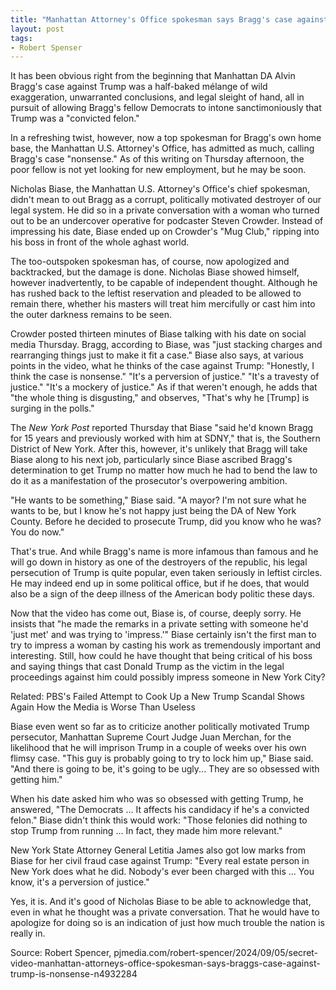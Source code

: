 ```yaml
---
title: "Manhattan Attorney's Office spokesman says Bragg's case against Trump is 'nonsense'"
layout: post
tags:
- Robert Spenser
---
```


It has been obvious right from the beginning that Manhattan DA Alvin Bragg's case against Trump was a half-baked mélange of wild exaggeration, unwarranted conclusions, and legal sleight of hand, all in pursuit of allowing Bragg's fellow Democrats to intone sanctimoniously that Trump was a "convicted felon."

In a refreshing twist, however, now a top spokesman for Bragg's own home base, the Manhattan U.S. Attorney's Office, has admitted as much, calling Bragg's case "nonsense." As of this writing on Thursday afternoon, the poor fellow is not yet looking for new employment, but he may be soon.

Nicholas Biase, the Manhattan U.S. Attorney's Office's chief spokesman, didn't mean to out Bragg as a corrupt, politically motivated destroyer of our legal system. He did so in a private conversation with a woman who turned out to be an undercover operative for podcaster Steven Crowder. Instead of impressing his date, Biase ended up on Crowder's "Mug Club," ripping into his boss in front of the whole aghast world.

The too-outspoken spokesman has, of course, now apologized and backtracked, but the damage is done. Nicholas Biase showed himself, however inadvertently, to be capable of independent thought. Although he has rushed back to the leftist reservation and pleaded to be allowed to remain there, whether his masters will treat him mercifully or cast him into the outer darkness remains to be seen.

Crowder posted thirteen minutes of Biase talking with his date on social media Thursday. Bragg, according to Biase, was "just stacking charges and rearranging things just to make it fit a case." Biase also says, at various points in the video, what he thinks of the case against Trump: "Honestly, I think the case is nonsense." "It's a perversion of justice." "It's a travesty of justice." "It's a mockery of justice." As if that weren't enough, he adds that "the whole thing is disgusting," and observes, "That's why he [Trump] is surging in the polls."

The *New York Post* reported Thursday that Biase "said he'd known Bragg for 15 years and previously worked with him at SDNY," that is, the Southern District of New York. After this, however, it's unlikely that Bragg will take Biase along to his next job, particularly since Biase ascribed Bragg's determination to get Trump no matter how much he had to bend the law to do it as a manifestation of the prosecutor's overpowering ambition.

"He wants to be something," Biase said. "A mayor? I'm not sure what he wants to be, but I know he's not happy just being the DA of New York County. Before he decided to prosecute Trump, did you know who he was? You do now."

That's true. And while Bragg's name is more infamous than famous and he will go down in history as one of the destroyers of the republic, his legal persecution of Trump is quite popular, even taken seriously in leftist circles. He may indeed end up in some political office, but if he does, that would also be a sign of the deep illness of the American body politic these days.

Now that the video has come out, Biase is, of course, deeply sorry. He insists that "he made the remarks in a private setting with someone he'd 'just met' and was trying to 'impress.'" Biase certainly isn't the first man to try to impress a woman by casting his work as tremendously important and interesting. Still, how could he have thought that being critical of his boss and saying things that cast Donald Trump as the victim in the legal proceedings against him could possibly impress someone in New York City?

Related: PBS's Failed Attempt to Cook Up a New Trump Scandal Shows Again How the Media is Worse Than Useless

Biase even went so far as to criticize another politically motivated Trump persecutor, Manhattan Supreme Court Judge Juan Merchan, for the likelihood that he will imprison Trump in a couple of weeks over his own flimsy case. "This guy is probably going to try to lock him up," Biase said. "And there is going to be, it's going to be ugly... They are so obsessed with getting him."

When his date asked him who was so obsessed with getting Trump, he answered, "The Democrats ... It affects his candidacy if he's a convicted felon." Biase didn't think this would work: "Those felonies did nothing to stop Trump from running ... In fact, they made him more relevant."

New York State Attorney General Letitia James also got low marks from Biase for her civil fraud case against Trump: "Every real estate person in New York does what he did. Nobody's ever been charged with this ... You know, it's a perversion of justice."

Yes, it is. And it's good of Nicholas Biase to be able to acknowledge that, even in what he thought was a private conversation. That he would have to apologize for doing so is an indication of just how much trouble the nation is really in.

Source: Robert Spencer, pjmedia.com/robert-spencer/2024/09/05/secret-video-manhattan-attorneys-office-spokesman-says-braggs-case-against-trump-is-nonsense-n4932284
